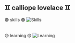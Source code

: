 ## **♊ calliope lovelace ♊**
🟢     skills     🟢
![Skills](https://skillicons.dev/icons?i=blender,python,godot,lua,html,css)
##
🟡     learning     🟡
![Learning](https://skillicons.dev/icons?i=cpp,git,js,rust)
##